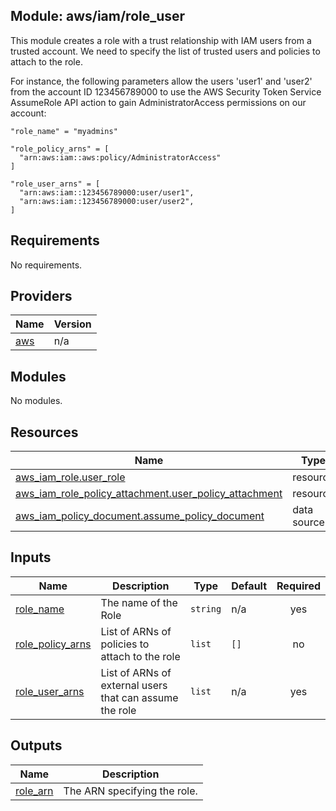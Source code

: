 ## Module: aws/iam/role\_user

This module creates a role with a trust relationship with IAM users from
a trusted account. We need to specify the list of trusted users and
policies to attach to the role.

For instance, the following parameters allow the users 'user1' and 'user2'
from the account ID 123456789000 to use the AWS Security Token Service
AssumeRole API action to gain AdministratorAccess permissions on our account:

```
"role_name" = "myadmins"

"role_policy_arns" = [
  "arn:aws:iam::aws:policy/AdministratorAccess"
]

"role_user_arns" = [
  "arn:aws:iam::123456789000:user/user1",
  "arn:aws:iam::123456789000:user/user2",
]
```

## Requirements

No requirements.

## Providers

| Name | Version |
|------|---------|
| <a name="provider_aws"></a> [aws](#provider\_aws) | n/a |

## Modules

No modules.

## Resources

| Name | Type |
|------|------|
| [aws_iam_role.user_role](https://registry.terraform.io/providers/hashicorp/aws/latest/docs/resources/iam_role) | resource |
| [aws_iam_role_policy_attachment.user_policy_attachment](https://registry.terraform.io/providers/hashicorp/aws/latest/docs/resources/iam_role_policy_attachment) | resource |
| [aws_iam_policy_document.assume_policy_document](https://registry.terraform.io/providers/hashicorp/aws/latest/docs/data-sources/iam_policy_document) | data source |

## Inputs

| Name | Description | Type | Default | Required |
|------|-------------|------|---------|:--------:|
| <a name="input_role_name"></a> [role\_name](#input\_role\_name) | The name of the Role | `string` | n/a | yes |
| <a name="input_role_policy_arns"></a> [role\_policy\_arns](#input\_role\_policy\_arns) | List of ARNs of policies to attach to the role | `list` | `[]` | no |
| <a name="input_role_user_arns"></a> [role\_user\_arns](#input\_role\_user\_arns) | List of ARNs of external users that can assume the role | `list` | n/a | yes |

## Outputs

| Name | Description |
|------|-------------|
| <a name="output_role_arn"></a> [role\_arn](#output\_role\_arn) | The ARN specifying the role. |

